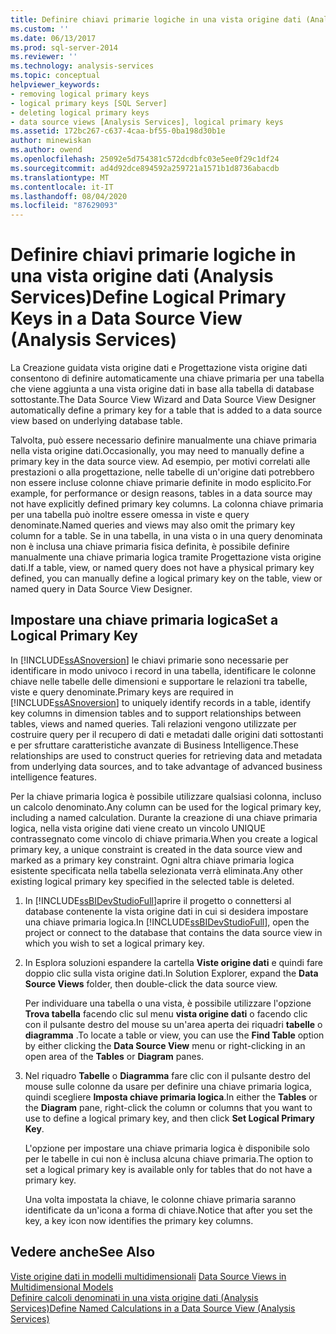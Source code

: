```yaml
---
title: Definire chiavi primarie logiche in una vista origine dati (Analysis Services) | Microsoft Docs
ms.custom: ''
ms.date: 06/13/2017
ms.prod: sql-server-2014
ms.reviewer: ''
ms.technology: analysis-services
ms.topic: conceptual
helpviewer_keywords:
- removing logical primary keys
- logical primary keys [SQL Server]
- deleting logical primary keys
- data source views [Analysis Services], logical primary keys
ms.assetid: 172bc267-c637-4caa-bf55-0ba198d30b1e
author: minewiskan
ms.author: owend
ms.openlocfilehash: 25092e5d754381c572dcdbfc03e5ee0f29c1df24
ms.sourcegitcommit: ad4d92dce894592a259721a1571b1d8736abacdb
ms.translationtype: MT
ms.contentlocale: it-IT
ms.lasthandoff: 08/04/2020
ms.locfileid: "87629093"
---
```

# <a name="define-logical-primary-keys-in-a-data-source-view-analysis-services"></a><span data-ttu-id="74cb9-102">Definire chiavi primarie logiche in una vista origine dati (Analysis Services)</span><span class="sxs-lookup"><span data-stu-id="74cb9-102">Define Logical Primary Keys in a Data Source View (Analysis Services)</span></span>
  <span data-ttu-id="74cb9-103">La Creazione guidata vista origine dati e Progettazione vista origine dati consentono di definire automaticamente una chiave primaria per una tabella che viene aggiunta a una vista origine dati in base alla tabella di database sottostante.</span><span class="sxs-lookup"><span data-stu-id="74cb9-103">The Data Source View Wizard and Data Source View Designer automatically define a primary key for a table that is added to a data source view based on underlying database table.</span></span>  
  
 <span data-ttu-id="74cb9-104">Talvolta, può essere necessario definire manualmente una chiave primaria nella vista origine dati.</span><span class="sxs-lookup"><span data-stu-id="74cb9-104">Occasionally, you may need to manually define a primary key in the data source view.</span></span> <span data-ttu-id="74cb9-105">Ad esempio, per motivi correlati alle prestazioni o alla progettazione, nelle tabelle di un'origine dati potrebbero non essere incluse colonne chiave primarie definite in modo esplicito.</span><span class="sxs-lookup"><span data-stu-id="74cb9-105">For example, for performance or design reasons, tables in a data source may not have explicitly defined primary key columns.</span></span> <span data-ttu-id="74cb9-106">La colonna chiave primaria per una tabella può inoltre essere omessa in viste e query denominate.</span><span class="sxs-lookup"><span data-stu-id="74cb9-106">Named queries and views may also omit the primary key column for a table.</span></span> <span data-ttu-id="74cb9-107">Se in una tabella, in una vista o in una query denominata non è inclusa una chiave primaria fisica definita, è possibile definire manualmente una chiave primaria logica tramite Progettazione vista origine dati.</span><span class="sxs-lookup"><span data-stu-id="74cb9-107">If a table, view, or named query does not have a physical primary key defined, you can manually define a logical primary key on the table, view or named query in Data Source View Designer.</span></span>  
  
## <a name="set-a-logical-primary-key"></a><span data-ttu-id="74cb9-108">Impostare una chiave primaria logica</span><span class="sxs-lookup"><span data-stu-id="74cb9-108">Set a Logical Primary Key</span></span>  
 <span data-ttu-id="74cb9-109">In [!INCLUDE[ssASnoversion](../../includes/ssasnoversion-md.md)] le chiavi primarie sono necessarie per identificare in modo univoco i record in una tabella, identificare le colonne chiave nelle tabelle delle dimensioni e supportare le relazioni tra tabelle, viste e query denominate.</span><span class="sxs-lookup"><span data-stu-id="74cb9-109">Primary keys are required in [!INCLUDE[ssASnoversion](../../includes/ssasnoversion-md.md)] to uniquely identify records in a table, identify key columns in dimension tables and to support relationships between tables, views and named queries.</span></span> <span data-ttu-id="74cb9-110">Tali relazioni vengono utilizzate per costruire query per il recupero di dati e metadati dalle origini dati sottostanti e per sfruttare caratteristiche avanzate di Business Intelligence.</span><span class="sxs-lookup"><span data-stu-id="74cb9-110">These relationships are used to construct queries for retrieving data and metadata from underlying data sources, and to take advantage of advanced business intelligence features.</span></span>  
  
 <span data-ttu-id="74cb9-111">Per la chiave primaria logica è possibile utilizzare qualsiasi colonna, incluso un calcolo denominato.</span><span class="sxs-lookup"><span data-stu-id="74cb9-111">Any column can be used for the logical primary key, including a named calculation.</span></span> <span data-ttu-id="74cb9-112">Durante la creazione di una chiave primaria logica, nella vista origine dati viene creato un vincolo UNIQUE contrassegnato come vincolo di chiave primaria.</span><span class="sxs-lookup"><span data-stu-id="74cb9-112">When you create a logical primary key, a unique constraint is created in the data source view and marked as a primary key constraint.</span></span> <span data-ttu-id="74cb9-113">Ogni altra chiave primaria logica esistente specificata nella tabella selezionata verrà eliminata.</span><span class="sxs-lookup"><span data-stu-id="74cb9-113">Any other existing logical primary key specified in the selected table is deleted.</span></span>  
  
1.  <span data-ttu-id="74cb9-114">In [!INCLUDE[ssBIDevStudioFull](../../includes/ssbidevstudiofull-md.md)]aprire il progetto o connettersi al database contenente la vista origine dati in cui si desidera impostare una chiave primaria logica.</span><span class="sxs-lookup"><span data-stu-id="74cb9-114">In [!INCLUDE[ssBIDevStudioFull](../../includes/ssbidevstudiofull-md.md)], open the project or connect to the database that contains the data source view in which you wish to set a logical primary key.</span></span>  
  
2.  <span data-ttu-id="74cb9-115">In Esplora soluzioni espandere la cartella **Viste origine dati** e quindi fare doppio clic sulla vista origine dati.</span><span class="sxs-lookup"><span data-stu-id="74cb9-115">In Solution Explorer, expand the **Data Source Views** folder, then double-click the data source view.</span></span>  
  
     <span data-ttu-id="74cb9-116">Per individuare una tabella o una vista, è possibile utilizzare l'opzione **Trova tabella** facendo clic sul menu **vista origine dati** o facendo clic con il pulsante destro del mouse su un'area aperta dei riquadri **tabelle** o **diagramma** .</span><span class="sxs-lookup"><span data-stu-id="74cb9-116">To locate a table or view, you can use the **Find Table** option by either clicking the **Data Source View**  menu or right-clicking in an open area of the **Tables** or **Diagram** panes.</span></span>  
  
3.  <span data-ttu-id="74cb9-117">Nel riquadro **Tabelle** o **Diagramma** fare clic con il pulsante destro del mouse sulle colonne da usare per definire una chiave primaria logica, quindi scegliere **Imposta chiave primaria logica**.</span><span class="sxs-lookup"><span data-stu-id="74cb9-117">In either the **Tables** or the **Diagram** pane, right-click the column or columns that you want to use to define a logical primary key, and then click **Set Logical Primary Key**.</span></span>  
  
     <span data-ttu-id="74cb9-118">L'opzione per impostare una chiave primaria logica è disponibile solo per le tabelle in cui non è inclusa alcuna chiave primaria.</span><span class="sxs-lookup"><span data-stu-id="74cb9-118">The option to set a logical primary key is available only for tables that do not have a primary key.</span></span>  
  
     <span data-ttu-id="74cb9-119">Una volta impostata la chiave, le colonne chiave primaria saranno identificate da un'icona a forma di chiave.</span><span class="sxs-lookup"><span data-stu-id="74cb9-119">Notice that after you set the key, a key icon now identifies the primary key columns.</span></span>  
  
## <a name="see-also"></a><span data-ttu-id="74cb9-120">Vedere anche</span><span class="sxs-lookup"><span data-stu-id="74cb9-120">See Also</span></span>  
 <span data-ttu-id="74cb9-121">[Viste origine dati in modelli multidimensionali](data-source-views-in-multidimensional-models.md) </span><span class="sxs-lookup"><span data-stu-id="74cb9-121">[Data Source Views in Multidimensional Models](data-source-views-in-multidimensional-models.md) </span></span>  
 [<span data-ttu-id="74cb9-122">Definire calcoli denominati in una vista origine dati &#40;Analysis Services&#41;</span><span class="sxs-lookup"><span data-stu-id="74cb9-122">Define Named Calculations in a Data Source View &#40;Analysis Services&#41;</span></span>](define-named-calculations-in-a-data-source-view-analysis-services.md)  
  
  
